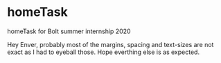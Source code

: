 # homeTask
homeTask for Bolt summer internship 2020

Hey Enver, probably most of the margins, spacing and text-sizes are not exact as I had to eyeball those. Hope everthing else is as expected.
